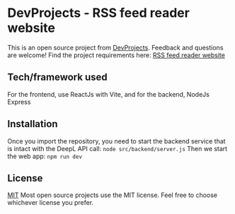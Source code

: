 # DevProjects - RSS feed reader website

This is an open source project from [DevProjects](http://www.codementor.io/projects). Feedback and questions are welcome!
Find the project requirements here: [RSS feed reader website](https://www.codementor.io/projects/web/rss-feed-reader-website-atx32j280x)

## Tech/framework used
For the frontend, use ReactJs with Vite, and for the backend, NodeJs Express

## Installation
Once you import the repository, you need to start the backend service that is intact with the DeepL API call:
```node src/backend/server.js```
Then we start the web app:
```npm run dev```

## License
[MIT](https://choosealicense.com/licenses/mit/)
Most open source projects use the MIT license. Feel free to choose whichever license you prefer.
